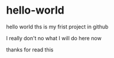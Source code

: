# hello-world
hello world
ths is my frist project in github


I really don't no what I will do here now



thanks for read this
